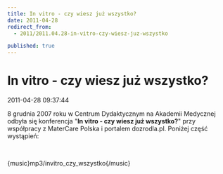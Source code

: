 ```yaml
---
title: In vitro - czy wiesz już wszystko?
date: 2011-04-28
redirect_from: 
  - 2011/2011.04.28-in-vitro-czy-wiesz-juz-wszystko

published: true
---
```




# In vitro - czy wiesz już wszystko?

<time>2011-04-28 09:37:44</time>


8 grudnia 2007 roku w Centrum Dydaktycznym na Akademii Medycznej odbyła się konferencja "**In vitro - czy wiesz już wszystko?**" przy współpracy z MaterCare Polska i portalem dozrodla.pl. Poniżej część wystąpień:


 


{music}mp3/invitro_czy_wszystko{/music}


<!--{{json:{"created_date":"2011-04-28 09:37:44","publish_down":"0000-00-00 00:00:00","id":"149"}}}-->